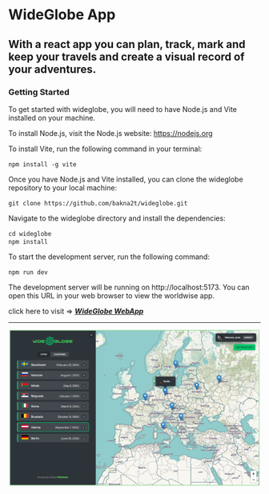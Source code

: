 # WideGlobe App

## With a react app you can plan, track, mark and keep your travels and create a visual record of your adventures.

### Getting Started

To get started with wideglobe, you will need to have Node.js and Vite installed on your machine.

To install Node.js, visit the Node.js website: https://nodejs.org

To install Vite, run the following command in your terminal:

```
npm install -g vite
```

Once you have Node.js and Vite installed, you can clone the wideglobe repository to your local machine:

```
git clone https://github.com/bakna2t/wideglobe.git
```

Navigate to the wideglobe directory and install the dependencies:

```
cd wideglobe
npm install
```

To start the development server, run the following command:

```
npm run dev
```

The development server will be running on http://localhost:5173. You can open this URL in your web browser to view the worldwise app.

click here to visit => [_**WideGlobe WebApp**_](https://wideglobe.vercel.app/)

---

<div align="center">
    <p style="width: 500px;">
        <a href="https://wideglobe.vercel.app/" target="_blank" >
            <img alt="WideGlobe Webapp" src ="./public/wg-readme.png" width="600">
        </a>
    </p>
</div>
